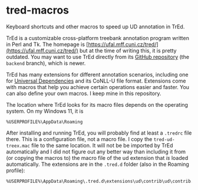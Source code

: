 # tred-macros
Keyboard shortcuts and other macros to speed up UD annotation in TrEd.

TrEd is a customizable cross-platform treebank annotation program written in Perl and Tk.
The homepage is [https://ufal.mff.cuni.cz/tred/](https://ufal.mff.cuni.cz/tred/) but at
the time of writing this, it is pretty outdated. You may want to use TrEd directly from
its [GitHub repository](https://github.com/ufal/TrEd/tree/backend) (the `backend` branch),
which is newer.

TrEd has many extensions for different annotation scenarios, including one for
[Universal Dependencies](https://universaldependencies.org/) and its CoNLL-U file format.
Extensions come with macros that help you achieve certain operations easier and faster.
You can also define your own macros. I keep mine in this repository.

The location where TrEd looks for its macro files depends on the operating system.
On my Windows 11, it is

```
%USERPROFILE%\AppData\Roaming
```

After installing and running TrEd, you will probably find at least a `.tredrc` file there.
This is a configuration file, not a macro file. I copy the `tred-ud-treex.mac` file to the
same location. It will not be be imported by TrEd automatically and I did not figure out any
better way than including it from (or copying the macros to) the macro file of the ud extension
that _is_ loaded automatically. The extensions are in the `.tred.d` folder (also in the
Roaming profile):

```
%USERPROFILE%\AppData\Roaming\.tred.d\extensions\ud\contrib\ud\contrib.mac
```
